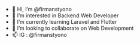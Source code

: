 - 👋 Hi, I’m @firmanstyono
- 👀 I’m interested in Backend Web Developer
- 🌱 I’m currently learning Laravel and Flutter
- 💞️ I’m looking to collaborate on Web Development
- 📫 IG : @firmanstyono

<!---
firmanstyono/firmanstyono is a ✨ special ✨ repository because its `README.md` (this file) appears on your GitHub profile.
You can click the Preview link to take a look at your changes.
--->
